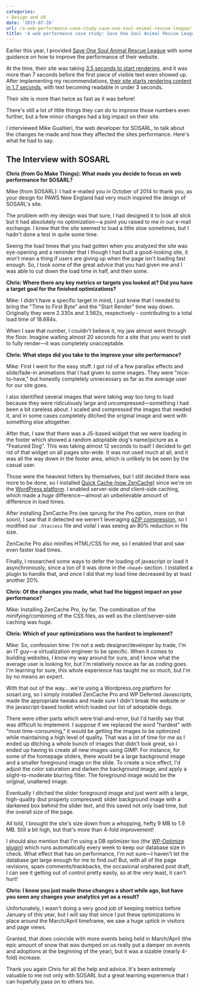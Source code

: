 ```yaml
---
categories:
- Design and UX
date: '2015-07-28'
url: /a-web-performance-case-study-save-one-soul-animal-rescue-league/
title: 'A web performance case study: Save One Soul Animal Rescue League'
---
```


Earlier this year, I provided [Save One Soul Animal Rescue League](http://sosarl.org/) with some guidance on how to improve the performance of their website.

At the time, their site was taking [3.5 seconds to start rendering](http://www.webpagetest.org/result/141013_H6_QWE/), and it was more than 7 seconds before the first piece of visible text even showed up. After implementing my recommendations, [their site starts rendering content in 1.7 seconds](http://www.webpagetest.org/result/150426_W6_NBP/), with text becoming readable in under 3 seconds.

Their site is more than twice as fast as it was before!

There's still a lot of little things they can do to improve those numbers even further, but a few minor changes had a big impact on their site.

I interviewed Mike Gualtieri, the web developer for SOSARL, to talk about the changes he made and how they affected the sites performance. Here's what he had to say.

<!--more-->

## The Interview with SOSARL

**Chris (from Go Make Things): What made you decide to focus on web performance for SOSARL?**

Mike (from SOSARL): I had e-mailed you in October of 2014 to thank you, as your design for PAWS New England had very much inspired the design of SOSARL's site.

The problem with my design was that sure, I had designed it to look all slick but it had absolutely no optimization&mdash;a point you raised to me in our e-mail exchange. I knew that the site seemed to load a little slow sometimes, but I hadn't done a test in quite some time.

Seeing the load times that you had gotten when you analyzed the site was eye-opening and a reminder that I though I had built a good-looking site, it won't mean a thing if users are giving up when the page isn't loading fast enough. So, I took some of the great advice that you had given me and I was able to cut down the load time in half, and then some.

**Chris: Where there any key metrics or targets you looked at? Did you have a target goal for the finished optimizations?**

Mike: I didn't have a specific target in mind, I just knew that I needed to bring the "Time to First Byte" and the "Start Render" time way down. Originally they were 2.330s and 3.562s, respectively - contributing to a total load time of 18.684s.

When I saw that number, I couldn't believe it, my jaw almost went through the floor. Imagine waiting almost 20 seconds for a site that you want to visit to fully render&mdash;it was completely unacceptable.

**Chris: What steps did you take to the improve your site performance?**

Mike: First I went for the easy stuff. I got rid of a few parallax effects and slide/fade-in animations that I had given to some images. They were "nice-to-have," but honestly completely unnecessary as far as the average user for our site goes.

I also identified several images that were taking *way* too long to load because they were ridiculously large and uncompressed&mdash;something I had been a bit careless about. I scaled and compressed the images that needed it, and in some cases completely ditched the original image and went with something else altogether.

After that, I saw that there was a JS-based widget that we were loading in the footer which showed a random adoptable dog's name/picture as a "Featured Dog". This was taking almost 12 seconds to load! I decided to get rid of that widget on all pages site-wide. It was not used much at all, and it was all the way down in the footer area, which is unlikely to be seen by the casual user.

Those were the heaviest hitters by themselves, but I still decided there was more to be done, so I installed [Quick Cache (now ZenCache)](http://zencache.com/) since we're on the [WordPress platform](https://wordpress.org/). I enabled server-side *and* client-side caching, which made a *huge* difference&mdash;almost an unbelievable amount of difference in load times.

After installing ZenCache Pro (we sprung for the Pro option, more on that soon), I saw that it detected we weren't leveraging [gZIP compression](http://gzipwtf.com/), so I modified our `.htaccess` file and voila! I was seeing an 80% reduction in file size.

ZenCache Pro also minifies HTML/CSS for me, so I enabled that and saw even faster load times.

Finally, I researched some ways to defer the loading of javascript or load it asynchronously, since a ton of it was done in the `<head>` section. I installed a plugin to handle that, and once I did that my load time decreased by at least another 20%.

**Chris: Of the changes you made, what had the biggest impact on your performance?**

Mike: Installing ZenCache Pro, by far. The combination of the minifying/combining of the CSS files, as well as the client/server-side caching was *huge*.

**Chris: Which of your optimizations was the hardest to implement?**

Mike: So, confession time: I'm not a web designer/developer by trade, I'm an IT guy&mdash;a virtualization engineer to be specific. When it comes to building websites, I know my way around for sure, and I know what the average user is looking for, but I'm relatively novice as far as coding goes. I'm learning for sure, this whole experience has taught me so much, but I'm by no means an expert.

With that out of the way... we're using a Wordpress.org platform for sosarl.org, so I simply installed ZenCache Pro and WP Deferred Javascripts, made the appropriate tweaks and made sure I didn't break the website or the javascript-based toolkit which loaded our list of adoptable dogs.

There were other parts which were trial-and-error, but I'd hardly say that was difficult to implement. I suppose if we replaced the word "hardest" with "most time-consuming," it would be getting the images to be optimized while maintaining a high level of quality. That was a lot of time for me as I ended up ditching a whole bunch of images that didn't look great, so I ended up having to create all new images using GIMP. For instance, for some of the homepage sliders, there would be a large background image and a smaller foreground image on the slide. To create a nice effect, I'd adjust the color saturation and darken the background image, and apply a slight-to-moderate blurring filter. The foreground image would be the original, unaltered image.

Eventually I ditched the slider foreground image and just went with a large, high-quality (but properly compressed) slider background image with a darkened box behind the slider text, and this saved not only load time, but the overall size of the page.

All told, I brought the site's size down from a whopping, hefty 9 MB to 1.9 MB. Still a bit high, but that's more than 4-fold improvement!

I should also mention that I'm using a DB optimizer too (the [WP-Optimize plugin](https://wordpress.org/plugins/wp-optimize/)) which runs automatically every week to keep our database size in check. What effect that has on performance, I'm not sure&mdash;I haven't let the database get large enough for me to find out! But, with all of the page revisions, spam comments/trackbacks, the occasional orphaned post draft, I can see it getting out of control pretty easily, so at the very least, it can't hurt!

**Chris: I know you just made these changes a short while ago, but have you seen any changes your analytics yet as a result?**

Unfortunately, I wasn't doing a very good job of keeping metrics before January of this year, but I will say that since I put these optimizations in place around the March/April timeframe, we saw a huge uptick in visitors and page views.

Granted, that does coincide with more events being held in March/April (the epic amount of snow that was dumped on us really put a damper on events and adoptions at the beginning of the year), but it was a sizable (nearly 4-fold) increase.

Thank you again Chris for all the help and advice. It's been extremely valuable to me not only with SOSARL but a great learning experience that I can hopefully pass on to others too.